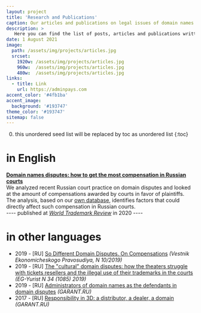 ```yaml
---
layout: project
title: 'Research and Publications'
caption: Our articles and publications on legal issues of domain names and domain disputes (mostly in Russia).
description: >
   Here you can find the list of posts, articles and publications written by our legal counsels. 
date: 1 August 2021
image: 
  path: /assets/img/projects/articles.jpg
  srcset: 
    1920w: /assets/img/projects/articles.jpg
    960w:  /assets/img/projects/articles.jpg
    480w:  /assets/img/projects/articles.jpg
links:
  - title: Link
    url: https://adminpays.com
accent_color: '#4fb1ba'
accent_image:
  background: '#193747'
theme_color: '#193747'
sitemap: false
---
```


0. this unordered seed list will be replaced by toc as unordered list
{:toc}

# in English

[**Domain names disputes: how to get the most compensation in Russian courts**](http://dorotenko.pro/domain-disputes-in-russia-wtr/) <br/>
We analyzed recent Russian court practice on domain disputes and looked at the amount of compensations awarded by courts in favor of plaintiffs. The analysis, based on our [own database](/projects/databases.md), identifies factors that could directly affect such compensation in Russian courts. <br/>
---- published at [*World Trademark Review*](https://www.worldtrademarkreview.com/brand-management/domain-name-disputes-in-russia-how-get-most-compensation-in-court) in 2020 ---- <br/> 

# in other languages

* 2019 - [RU] [So Different Domain Disputes. On Compensations](http://dorotenko.pro/ru/publication-domain-disputes-on-compensation/) *(Vestnik Ekonomicheskogo Pravosudiya, N 10/2019)*
* 2019 - [RU] [The "cultural" domain disputes: how the theaters struggle with tickets resellers and the illegal use of their trademarks in the courts](http://dorotenko.pro/ru/domain-disputes-theatres/) *(EG-Yurist N 34 (1085) 2019)*
* 2019 - [RU] [Administrators of domain names as the defendants in domain disputes](http://dorotenko.pro/ru/domain-admin-liability/) *(GARANT.RU)*
* 2017 - [RU] [Responsibility in 3D: a distributor, a dealer, a domain](http://dorotenko.pro/ru/dealers-and-domains/) *(GARANT.RU)*
